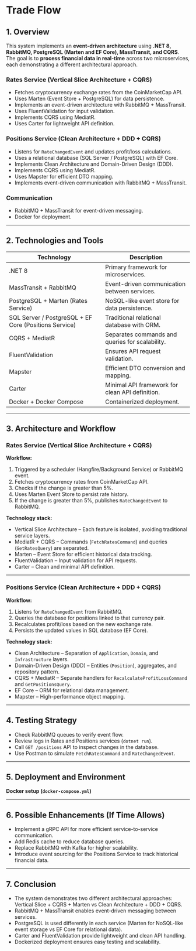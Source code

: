 # Trade Flow

## **1. Overview**  
This system implements an **event-driven architecture** using **.NET 8, RabbitMQ, PostgreSQL (Marten and EF Core), MassTransit, and CQRS**. The goal is to **process financial data in real-time** across two microservices, each demonstrating a different architectural approach.

### **Rates Service (Vertical Slice Architecture + CQRS)**
- Fetches cryptocurrency exchange rates from the CoinMarketCap API.  
- Uses Marten (Event Store + PostgreSQL) for data persistence.  
- Implements an event-driven architecture with RabbitMQ + MassTransit.  
- Uses FluentValidation for input validation.  
- Implements CQRS using MediatR.  
- Uses Carter for lightweight API definition.  

### **Positions Service (Clean Architecture + DDD + CQRS)**
- Listens for `RateChangedEvent` and updates profit/loss calculations.  
- Uses a relational database (SQL Server / PostgreSQL) with EF Core.  
- Implements Clean Architecture and Domain-Driven Design (DDD).  
- Implements CQRS using MediatR.  
- Uses Mapster for efficient DTO mapping.  
- Implements event-driven communication with RabbitMQ + MassTransit.  

### **Communication**
- RabbitMQ + MassTransit for event-driven messaging.  
- Docker for deployment.

---

## **2. Technologies and Tools**
| Technology        | Description |
|--------------------|-------------------------------|
| .NET 8         | Primary framework for microservices. |
| MassTransit + RabbitMQ | Event-driven communication between services. |
| PostgreSQL + Marten (Rates Service) | NoSQL-like event store for data persistence. |
| SQL Server / PostgreSQL + EF Core (Positions Service) | Traditional relational database with ORM. |
| CQRS + MediatR | Separates commands and queries for scalability. |
| FluentValidation | Ensures API request validation. |
| Mapster | Efficient DTO conversion and mapping. |
| Carter | Minimal API framework for clean API definition. |
| Docker + Docker Compose | Containerized deployment. |

---

## **3. Architecture and Workflow**  

### **Rates Service (Vertical Slice Architecture + CQRS)**
**Workflow:**
1. Triggered by a scheduler (Hangfire/Background Service) or RabbitMQ event.  
2. Fetches cryptocurrency rates from CoinMarketCap API.  
3. Checks if the change is greater than 5%.  
4. Uses Marten Event Store to persist rate history.  
5. If the change is greater than 5%, publishes `RateChangedEvent` to RabbitMQ.  

**Technology stack:**
- Vertical Slice Architecture – Each feature is isolated, avoiding traditional service layers.  
- MediatR + CQRS – Commands (`FetchRatesCommand`) and queries (`GetRatesQuery`) are separated.  
- Marten – Event Store for efficient historical data tracking.  
- FluentValidation – Input validation for API requests.  
- Carter – Clean and minimal API definition.  

---

### **Positions Service (Clean Architecture + DDD + CQRS)**
**Workflow:**
1. Listens for `RateChangedEvent` from RabbitMQ.  
2. Queries the database for positions linked to that currency pair.  
3. Recalculates profit/loss based on the new exchange rate.  
4. Persists the updated values in SQL database (EF Core).  

**Technology stack:**
- Clean Architecture – Separation of `Application`, `Domain`, and `Infrastructure` layers.  
- Domain-Driven Design (DDD) – Entities (`Position`), aggregates, and repository pattern.  
- CQRS + MediatR – Separate handlers for `RecalculateProfitLossCommand` and `GetPositionsQuery`.  
- EF Core – ORM for relational data management.  
- Mapster – High-performance object mapping.  

---

## **4. Testing Strategy**
- Check RabbitMQ queues to verify event flow.  
- Review logs in Rates and Positions services (`dotnet run`).  
- Call `GET /positions` API to inspect changes in the database.  
- Use Postman to simulate `FetchRatesCommand` and `RateChangedEvent`.  

---

## **5. Deployment and Environment**
**Docker setup (`docker-compose.yml`)**  

---

## **6. Possible Enhancements (If Time Allows)**
- Implement a gRPC API for more efficient service-to-service communication.  
- Add Redis cache to reduce database queries.  
- Replace RabbitMQ with Kafka for higher scalability.  
- Introduce event sourcing for the Positions Service to track historical financial data.  

---

## **7. Conclusion**
- The system demonstrates two different architectural approaches: Vertical Slice + CQRS + Marten vs Clean Architecture + DDD + CQRS.  
- RabbitMQ + MassTransit enables event-driven messaging between services.  
- PostgreSQL is used differently in each service (Marten for NoSQL-like event storage vs EF Core for relational data).  
- Carter and FluentValidation provide lightweight and clean API handling.  
- Dockerized deployment ensures easy testing and scalability.  
